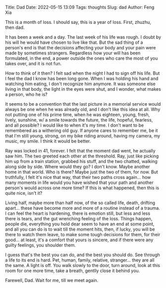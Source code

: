 Title: Dad
Date: 2022-05-15 13:09
Tags: thoughts
Slug: dad
Author: Feng Xia

This is a month of loss. I should say, this is a year of loss. First,
zhuzhu, then dad.

It has been a week and a day. The last week of his life was rough. I
doubt by his will he would have chosen to live like that. But the sad
thing of a person's end is that the decisions affecting your body and
your pain were made by sometimes strangers. Regardless how your will
has been formulated, in the end, a power outside the ones who care the
most of you takes over, and it is not fun.

How to think of it then? I felt sad when the night I had to sign off
his life. But I feel the dad I know has been long gone. When I was
holding his hand and watching him eating, I don't recognize him
anymore. It was someone else living in that body, the light in the
eyes were shut, and I wonder, what makes a person, who he is?

It seems to be a convention that the last picture in a memorial
service would always be one when he was already old, and I don't like
this idea at all. Why not putting one of his prime time, when he was
eighteen, young, fresh, lively, sunshine, w/ a smile towards the
future, the life, hopeful, fearless, and all possible? I would like to
when it's my time. I don't want to be remembered as a withering old
guy. If anyone cares to remember me, be it that I'm still young,
strong, on my bike riding around, having my camera, my music, my
smile. I think it would be better.

Ray was locked in 41, forever. I felt that the moment dad went, he
actually saw him. The two greeted each other at the threshold. Ray,
just like picking him up from a train station, grabbed his stuff, and
the two chatted, walking along side by side. Where would they go? I
don't know. Maybe another home in that world. Who is there? Maybe just
the two of them, for now. But truthfully, I felt it's nice that way,
that their two paths cross again... how many moments in life would you
have wished that your path and another person's would across one more
time? If this is what happened, then this is quite nice, isn't it?

Living half, maybe more than half now, of the so called life, death,
drifting apart... these have become more and more of a routine instead
of a trauma. I can feel the heart is hardening, there is emotion
still, but less and less there is tears, and the gut wrenching feeling
of the loss. Things happen, people die, everything you hold dear seem
to have an end at some point, and all you can do is to wait till the
moment hits, then, if lucky, you will be there to watch them leave, to
make some tough decisions for them, for their good... at least, it's a
comfort that yours is sincere, and if there were any guilty feelings,
you shoulder them.

I guess that's the best you can do, and the best you should do. See
through a life to its end is hard. Pet, human, family, relative,
stranger... they are all the same. A light is off. You walk slowly to
the door, turn around, look at this room for one more time, take a
breath, gentlly close it behind you.

Farewell, Dad. Wait for me, till we meet again.
